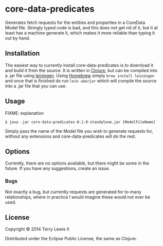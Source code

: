 # core-data-predicates

Generates fetch requests for the entities and properties in a CoreData Model
file. Stringly typed code is bad, and this does not get rid of it, but it at
least has a machine generate it, which makes it more reliable than typing it
out by hand.

## Installation

The easiest way to currently install core-data-predicates is to download it and build it from the source. It is written in [Clojure](http://clojure.org), but can be compiled into a .jar file using [leiningen](http://leiningen.org).
Using [Homebrew](http://brew.sh/) simply `brew install leiningen` and once that is finished do run `lein uberjar` which will compile the source into a .jar file that you can use.

## Usage

FIXME: explanation

    $ java -jar core-data-predicates-0.1.0-standalone.jar [ModelFileName]
Simply pass the name of the Model file you wish to generate requests for, without any extensions and core-data-predicates will do the rest.

## Options

Currently, there are no options available, but there might be some in the future. If you have any suggestions, create an issue.

### Bugs

Not exactly a bug, but currently requests are generated for to-many relationships, where in practice I would imagine these would not ever be used.

## License

Copyright © 2014 Terry Lewis II

Distributed under the Eclipse Public License, the same as Clojure.
